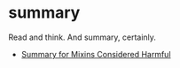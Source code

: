 # summary

Read and think. And summary, certainly.

- [Summary for Mixins Considered Harmful](https://github.com/SunHuawei/summary/blob/master/2016/12/Summary-for-Mixins-Considered-Harmful.md)
